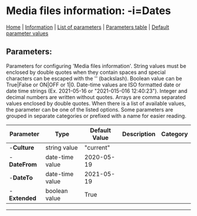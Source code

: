 # Media files information: -i=Dates

[Home](../Readme.md) | [Information](dates_info.md) | [List of parameters](dates_parameters.md) | [Parameters table](dates_parameters_table.md) |  [Default parameter values](dates_parameters_defaults.md)

## Parameters:
Parameters for configuring 'Media files information'. String values must be enclosed by double quotes when
they contain spaces and special characters can be escaped with the '\' (backslash). Boolean value can be
True|False or ON|OFF or 1|0. Date-time values are ISO formatted date or date time strings (Ex. 2021-05-16 or
"2021-015-016 12:40:23"). Integer and decimal numbers are written without quotes. Arrays are comma separated
values enclosed by double quotes. When there is a list of available values, the parameter can be one of the
listed options. Some parameters are grouped in separate categories or prefixed with a name for easier reading.

 Parameter     | Type            | Default Value | Description | Category
 ------------- | --------------- | ------------- | ----------- | -------- 
 -**Culture**  | string value    | "current"     |             |         
 -**DateFrom** | date-time value | 2020-05-19    |             |         
 -**DateTo**   | date-time value | 2021-05-19    |             |         
 -**Extended** | boolean value   | True          |             |         

------------------------------------------------------------

